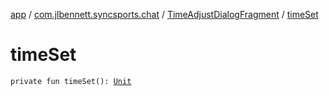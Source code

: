 [app](../../index.md) / [com.jlbennett.syncsports.chat](../index.md) / [TimeAdjustDialogFragment](index.md) / [timeSet](./time-set.md)

# timeSet

`private fun timeSet(): `[`Unit`](https://kotlinlang.org/api/latest/jvm/stdlib/kotlin/-unit/index.html)